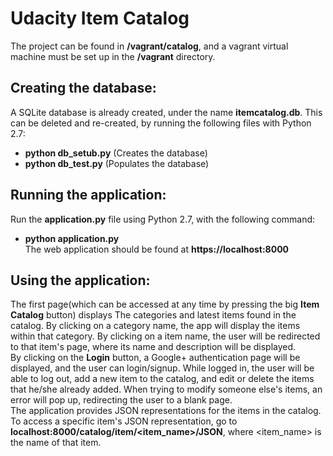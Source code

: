 # Udacity Item Catalog  

The project can be found in **/vagrant/catalog**, and a vagrant virtual machine must be set up in the **/vagrant** directory.  

## Creating the database:  
A SQLite database is already created, under the name **itemcatalog.db**. This can be deleted and re-created, by running the following files with Python 2.7:  
* **python db_setub.py** (Creates the database)  
* **python db_test.py** (Populates the database)  

## Running the application:
Run the **application.py** file using Python 2.7, with the following command:  
* **python application.py**  
The web application should be found at **https://localhost:8000**  

## Using the application:  
The first page(which can be accessed at any time by pressing the big **Item Catalog** button) displays The categories and latest items found in the catalog. By clicking on a category name, the app will display the items within that category. By clicking on a item name, the user will be redirected to that item's page, where its name and description will be displayed.  
By clicking on the **Login** button, a Google+ authentication page will be displayed, and the user can login/signup. While logged in, the user will be able to log out, add a new item to the catalog, and edit or delete the items that he/she already added. When trying to modify someone else's items, an error will pop up, redirecting the user to a blank page.  
The application provides JSON representations for the items in the catalog. To access a specific item's JSON representation, go to **localhost:8000/catalog/item/<item_name>/JSON**, where <item_name> is the name of that item.
